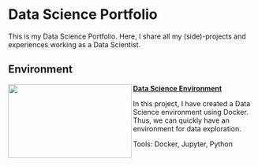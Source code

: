 # Data Science Portfolio

This is my Data Science Portfolio. Here, I share all my (side)-projects and experiences working as a Data Scientist.

## Environment

<img align="left" width="250" height="150" src="https://www.thersa.org/globalassets/images/blogs/2017/12/tech-environment-600-400.png"> **[Data Science Environment](https://github.com/soutogustavo/Data-Science-Projects/tree/main/data-science_docker-env)**

In this project, I have created a Data Science environment using Docker. Thus, we can quickly have an environment for data exploration.

Tools: Docker, Jupyter, Python
